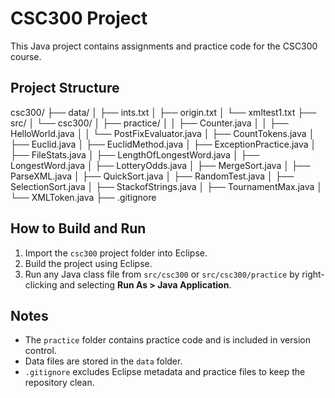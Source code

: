 # CSC300 Project

This Java project contains assignments and practice code for the CSC300 course.

## Project Structure

csc300/
├── data/
│ ├── ints.txt
│ ├── origin.txt
│ └── xmltest1.txt
├── src/
│ └── csc300/
│ ├── practice/
│ │ ├── Counter.java
│ │ ├── HelloWorld.java
│ │ └── PostFixEvaluator.java
│ ├── CountTokens.java
│ ├── Euclid.java
│ ├── EuclidMethod.java
│ ├── ExceptionPractice.java
│ ├── FileStats.java
│ ├── LengthOfLongestWord.java
│ ├── LongestWord.java
│ ├── LotteryOdds.java
│ ├── MergeSort.java
│ ├── ParseXML.java
│ ├── QuickSort.java
│ ├── RandomTest.java
│ ├── SelectionSort.java
│ ├── StackofStrings.java
│ ├── TournamentMax.java
│ └── XMLToken.java
├── .gitignore


## How to Build and Run

1. Import the `csc300` project folder into Eclipse.
2. Build the project using Eclipse.
3. Run any Java class file from `src/csc300` or `src/csc300/practice` by right-clicking and selecting **Run As > Java Application**.

## Notes

- The `practice` folder contains practice code and is included in version control.
- Data files are stored in the `data` folder.
- `.gitignore` excludes Eclipse metadata and practice files to keep the repository clean.


